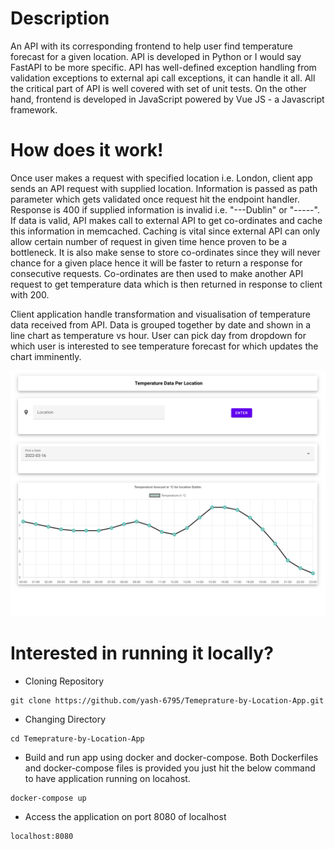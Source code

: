 # Description
An API with its corresponding frontend to help user find temperature forecast for a given location. API is developed in Python or I would say FastAPI to be more specific. 
API has well-defined exception handling from validation exceptions to external api call exceptions, it can handle it all. All the critical part of API 
is well covered with set of unit tests. 
On the other hand, frontend is developed in JavaScript powered by Vue JS - a Javascript framework.

# How does it work!
Once user makes a request with specified location i.e. London, client app sends an API request with supplied location.
Information is passed as path parameter which gets validated once request hit the endpoint handler. Response is 400 if supplied information is invalid i.e. "---Dublin" or "-----".
If data is valid, API makes call to external API to get co-ordinates and cache this information in memcached. 
Caching is vital since external API can only allow certain number of request in given time hence proven to be a bottleneck. 
It is also make sense to store co-ordinates since they will never chance for a given place hence it will be faster to 
return a response for consecutive requests. Co-ordinates are then used to make another API request to get temperature data which is then returned in response to client with 200.

Client application handle transformation and visualisation of temperature data received from API. 
Data is grouped together by date and shown in a line chart as temperature vs hour. User can pick day from dropdown for which user is interested to see temperature forecast for which updates the chart imminently.

![img.png](App-Snippet.png)

# Interested in running it locally?
* Cloning Repository
```shell
git clone https://github.com/yash-6795/Temeprature-by-Location-App.git
```

* Changing Directory
```shell
cd Temeprature-by-Location-App
```

* Build and run app using docker and docker-compose. Both Dockerfiles and docker-compose files is provided you just hit the below command to have application running on locahost.
```shell
docker-compose up
```

* Access the application on port 8080 of localhost
```shell
localhost:8080
```